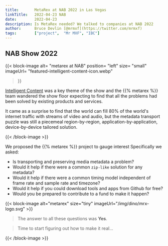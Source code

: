 ```yaml
---
title:       MetaRex at NAB 2022 in Las Vegas
linkTitle:   2022-04-23 NAB
date:        2022-04-23
description: Is MetaRex needed? We talked to companies at NAB 2022
author:      Bruce Devlin [@mrmxf](https://twitter.com/mrmxf)
tags:        ["project",  "Mr MXF", "IBC"]
---
```


## NAB Show 2022

{{< block-image
    alt=      "metarex at NAB"
    position= "left" 
    size=     "small"
    imageUrl= "featured-intelligent-content-icon.webp"
>}}

[Intelligent Content](https://nabshow.com/2022/experience-whats-new/connect/)
was a key theme of the show and the {{% metarex %}} team wandered the show floor
expecting to find that all the problems had been solved by existing products and
services.

It came as a surprise to find that the world can fill 80% of the world's internet
traffic with streams of video and audio, but the metadata transport puzzle was
still a piecemeal region-by-region, application-by-application, device-by-device
tailored solution.

{{< /block-image >}}

We proposed the {{% metarex %}} project to gauge interest Specifically we asked:

* Is transporting and preserving media metadata a problem?
* Would it help if there were a common `zip-like` solution for any metadata?
* Would it help if there were a common timing model independent of frame rate and sample rate and timezone?
* Would it help if you could download tools and apps from Github for free?
* Would you be prepared to contribute to a fund to make it happen?

{{< block-image alt="metarex" size="tiny" imageUrl="/img/dino/mrx-logo.svg" >}}

> The answer to all these questions was **Yes**.


> Time to start figuring out how to make it real...

{{< /block-image >}}
